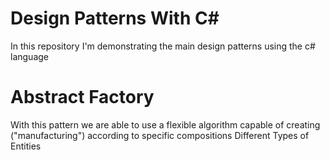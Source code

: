 # Design Patterns With C#
In this repository I'm demonstrating the main design patterns using the c# language

# Abstract Factory
With this pattern we are able to use a flexible algorithm capable of creating ("manufacturing") according to specific compositions Different Types of Entities
